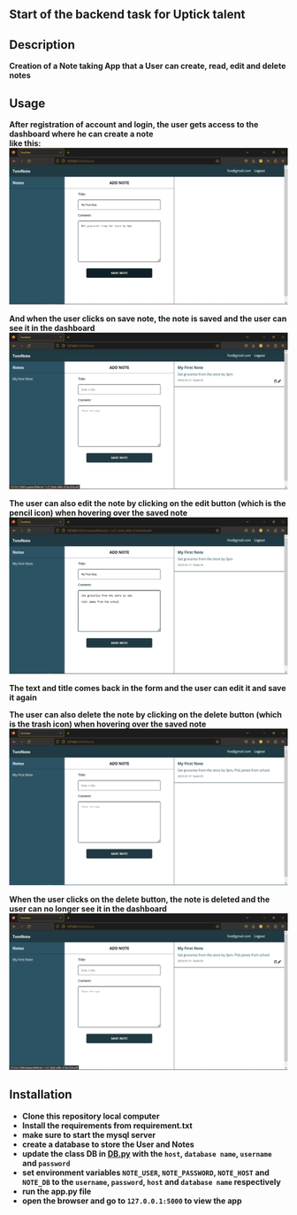 ## Start of the backend task for Uptick talent

## Description
**Creation of a Note taking App that a User can create, read, edit and delete notes**

## Usage

**After registration of account and login, the user gets access to the dashboard where he can create a note** <br>
**like this:**
![creation](./img_rm/1.png)

**And when the user clicks on save note, the note is saved and the user can see it in the dashboard**
![reading](./img_rm/2.png)

**The user can also edit the note by clicking on the edit button (which is the pencil icon) when hovering over the saved note**
![editing](./img_rm/3.png)

**The text and title comes back in the form and the user can edit it and save it again**

**The user can also delete the note by clicking on the delete button (which is the trash icon) when hovering over the saved
note**
![deleting](./img_rm/4.png)

**When the user clicks on the delete button, the note is deleted and the user can no longer see it in the dashboard**
![deleted](./img_rm/5.png)

## Installation
- **Clone this repository local computer**
- **Install the requirements from requirement.txt**
- **make sure to start the mysql server**
- **create a database to store the User and Notes**
- **update the class DB in [DB.py](https://github.com/tommydebisi/TomNote/blob/main/models/engine/db.py) with the `host`, `database name`, `username` and `password`**
- **set environment variables `NOTE_USER`, `NOTE_PASSWORD`, `NOTE_HOST` and `NOTE_DB` to the `username`, `password`, `host` and `database name` respectively**
- **run the app.py file**
- **open the browser and go to `127.0.0.1:5000` to view the app**

